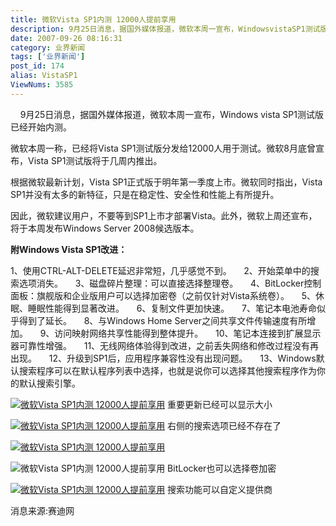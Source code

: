 ```yaml
---
title: 微软Vista SP1内测 12000人提前享用
description: 9月25日消息，据国外媒体报道，微软本周一宣布，WindowsvistaSP1测试版已经开始内测。微软本周一称，已经将VistaSP1测试版分发给12000人用于测试。微软8月底曾宣布，VistaSP1测试版将于几周内推出。根据微软最新计划，VistaSP1正式版于明年第一季度上市。微软同时指出，VistaSP1并没有太多的新特征，只是在稳定性、安全性和性能上有所提升。因此，微软建议用户，不要等到SP1上市才部署Vista。此外，微软上周还宣布，将于本周发布WindowsServer2008候选版本。附WindowsVistaSP1改进：.............
date: 2007-09-26 08:16:31
category: 业界新闻
tags: ['业界新闻']
post_id: 174
alias: VistaSP1
ViewNums: 3585
---
```

    9月25日消息，据国外媒体报道，微软本周一宣布，Windows vista SP1测试版已经开始内测。

微软本周一称，已经将Vista SP1测试版分发给12000人用于测试。微软8月底曾宣布，Vista SP1测试版将于几周内推出。

根据微软最新计划，Vista SP1正式版于明年第一季度上市。微软同时指出，Vista SP1并没有太多的新特征，只是在稳定性、安全性和性能上有所提升。

因此，微软建议用户，不要等到SP1上市才部署Vista。此外，微软上周还宣布，将于本周发布Windows Server 2008候选版本。

**附Windows Vista SP1改进：**

1、使用CTRL-ALT-DELETE延迟非常短，几乎感觉不到。
    2、开始菜单中的搜索选项消失。
    3、磁盘碎片整理：可以直接选择整理卷。
    4、BitLocker控制面板：旗舰版和企业版用户可以选择加密卷（之前仅针对Vista系统卷）。
    5、休眠、睡眠性能得到显著改进。
    6、复制文件更加快速。
    7、笔记本电池寿命似乎得到了延长。
    8、与Windows Home Server之间共享文件传输速度有所增加。
    9、访问映射网络共享性能得到整体提升。
    10、笔记本连接到扩展显示器可靠性增强。
    11、无线网络体验得到改进，之前丢失网络和修改过程没有再出现。
    12、升级到SP1后，应用程序兼容性没有出现问题。
    13、Windows默认搜索程序可以在默认程序列表中选择，也就是说你可以选择其他搜索程序作为你的默认搜索引擎。

 [![微软Vista SP1内测 12000人提前享用 ](http://img2.zol.com.cn/product/14/520/ce4fBsCM7Ig4o.jpg "微软Vista SP1内测 12000人提前享用 ")](http://detail.zol.com.cn/picture_index_142/index1416520.shtml)
重要更新已经可以显示大小

[![微软Vista SP1内测 12000人提前享用 ](http://img2.zol.com.cn/product/14/521/cetFwLG4zDwpo.jpg "微软Vista SP1内测 12000人提前享用 ")](http://detail.zol.com.cn/picture_index_142/index1416521.shtml)
右侧的搜索选项已经不存在了

[![微软Vista SP1内测 12000人提前享用 ](http://img2.zol.com.cn/product/14/530/ce1dHjTNFWhg.jpg "微软Vista SP1内测 12000人提前享用 ")](http://detail.zol.com.cn/picture_index_142/index1416530.shtml)

![微软Vista SP1内测 12000人提前享用 ](http://img2.zol.com.cn/product/14/532/ce1sFIENCJ4k.jpg "微软Vista SP1内测 12000人提前享用 ")
BitLocker也可以选择卷加密

[![微软Vista SP1内测 12000人提前享用 ](http://img2.zol.com.cn/product/14/533/ceoUAcYIN749o.jpg "微软Vista SP1内测 12000人提前享用 ")](http://detail.zol.com.cn/picture_index_142/index1416533.shtml)
搜索功能可以自定义提供商

消息来源:赛迪网

